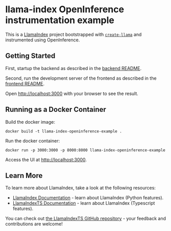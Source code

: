 # llama-index OpenInference instrumentation example

This is a [LlamaIndex](https://www.llamaindex.ai/) project bootstrapped with [`create-llama`](https://github.com/run-llama/LlamaIndexTS/tree/main/packages/create-llama) and instrumented using OpenInference.

## Getting Started

First, startup the backend as described in the [backend README](./backend/README.md).

Second, run the development server of the frontend as described in the [frontend README](./frontend/README.md).

Open [http://localhost:3000](http://localhost:3000) with your browser to see the result.

## Running as a Docker Container

Build the docker image:

```shell
docker build -t llama-index-openinference-example .
```

Run the docker container:

```shell
docker run -p 3000:3000 -p 8000:8000 llama-index-openinference-example
```

Access the UI at [http://localhost:3000](http://localhost:3000).

## Learn More

To learn more about LlamaIndex, take a look at the following resources:

-   [LlamaIndex Documentation](https://docs.llamaindex.ai) - learn about LlamaIndex (Python features).
-   [LlamaIndexTS Documentation](https://ts.llamaindex.ai) - learn about LlamaIndex (Typescript features).

You can check out [the LlamaIndexTS GitHub repository](https://github.com/run-llama/LlamaIndexTS) - your feedback and contributions are welcome!
